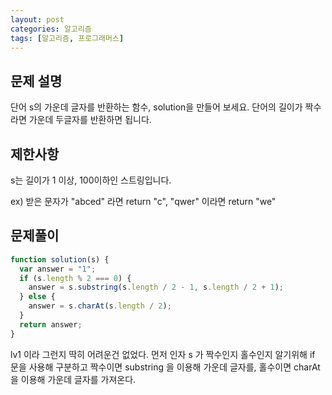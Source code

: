 ```yaml
---
layout: post
categories: 알고리즘
tags: [알고리즘, 프로그래머스]
---
```


## 문제 설명
단어 s의 가운데 글자를 반환하는 함수, solution을 만들어 보세요. 단어의 길이가 짝수라면 가운데 두글자를 반환하면 됩니다.

## 제한사항
s는 길이가 1 이상, 100이하인 스트링입니다.

ex) 받은 문자가 "abced" 라면 return "c", "qwer" 이라면 return "we" 

## 문제풀이

```javascript
function solution(s) {
  var answer = "1";
  if (s.length % 2 === 0) {
    answer = s.substring(s.length / 2 - 1, s.length / 2 + 1);
  } else {
    answer = s.charAt(s.length / 2);
  }
  return answer;
}
```

lv1 이라 그런지 딱히 어려운건 없었다. 먼저 인자 s 가 짝수인지 홀수인지 알기위해 if 문을 사용해 구분하고 짝수이면 substring 을 이용해 가운데 글자를, 홀수이면 charAt 을 이용해 가운데 글자를 가져온다.
